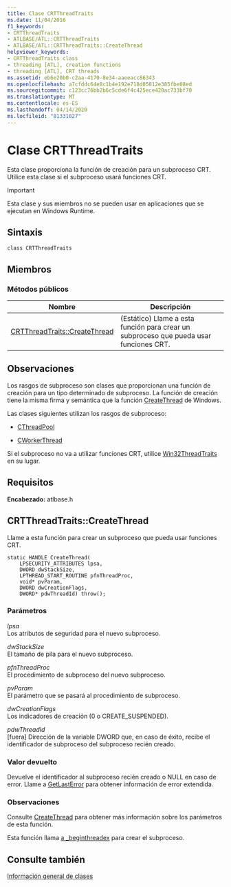 ```yaml
---
title: Clase CRTThreadTraits
ms.date: 11/04/2016
f1_keywords:
- CRTThreadTraits
- ATLBASE/ATL::CRTThreadTraits
- ATLBASE/ATL::CRTThreadTraits::CreateThread
helpviewer_keywords:
- CRTThreadTraits class
- threading [ATL], creation functions
- threading [ATL], CRT threads
ms.assetid: eb6e20b0-c2aa-4170-8e34-aaeeacc86343
ms.openlocfilehash: a7cfddc64e8c1b4e192e718d05812e385fbe08ed
ms.sourcegitcommit: c123cc76bb2b6c5cde6f4c425ece420ac733bf70
ms.translationtype: MT
ms.contentlocale: es-ES
ms.lasthandoff: 04/14/2020
ms.locfileid: "81331027"
---
```

# <a name="crtthreadtraits-class"></a>Clase CRTThreadTraits

Esta clase proporciona la función de creación para un subproceso CRT. Utilice esta clase si el subproceso usará funciones CRT.

> [!IMPORTANT]
> Esta clase y sus miembros no se pueden usar en aplicaciones que se ejecutan en Windows Runtime.

## <a name="syntax"></a>Sintaxis

```
class CRTThreadTraits
```

## <a name="members"></a>Miembros

### <a name="public-methods"></a>Métodos públicos

|Nombre|Descripción|
|----------|-----------------|
|[CRTThreadTraits::CreateThread](#createthread)|(Estático) Llame a esta función para crear un subproceso que pueda usar funciones CRT.|

## <a name="remarks"></a>Observaciones

Los rasgos de subproceso son clases que proporcionan una función de creación para un tipo determinado de subproceso. La función de creación tiene la misma firma y semántica que la función [CreateThread](/windows/win32/api/processthreadsapi/nf-processthreadsapi-createthread) de Windows.

Las clases siguientes utilizan los rasgos de subproceso:

- [CThreadPool](../../atl/reference/cthreadpool-class.md)

- [CWorkerThread](../../atl/reference/cworkerthread-class.md)

Si el subproceso no va a utilizar funciones CRT, utilice [Win32ThreadTraits](../../atl/reference/win32threadtraits-class.md) en su lugar.

## <a name="requirements"></a>Requisitos

**Encabezado:** atlbase.h

## <a name="crtthreadtraitscreatethread"></a><a name="createthread"></a>CRTThreadTraits::CreateThread

Llame a esta función para crear un subproceso que pueda usar funciones CRT.

```
static HANDLE CreateThread(
    LPSECURITY_ATTRIBUTES lpsa,
    DWORD dwStackSize,
    LPTHREAD_START_ROUTINE pfnThreadProc,
    void* pvParam,
    DWORD dwCreationFlags,
    DWORD* pdwThreadId) throw();
```

### <a name="parameters"></a>Parámetros

*lpsa*<br/>
Los atributos de seguridad para el nuevo subproceso.

*dwStackSize*<br/>
El tamaño de pila para el nuevo subproceso.

*pfnThreadProc*<br/>
El procedimiento de subproceso del nuevo subproceso.

*pvParam*<br/>
El parámetro que se pasará al procedimiento de subproceso.

*dwCreationFlags*<br/>
Los indicadores de creación (0 o CREATE_SUSPENDED).

*pdwThreadId*<br/>
[fuera] Dirección de la variable DWORD que, en caso de éxito, recibe el identificador de subproceso del subproceso recién creado.

### <a name="return-value"></a>Valor devuelto

Devuelve el identificador al subproceso recién creado o NULL en caso de error. Llame a [GetLastError](/windows/win32/api/errhandlingapi/nf-errhandlingapi-getlasterror) para obtener información de error extendida.

### <a name="remarks"></a>Observaciones

Consulte [CreateThread](/windows/win32/api/processthreadsapi/nf-processthreadsapi-createthread) para obtener más información sobre los parámetros de esta función.

Esta función llama [a _beginthreadex](../../c-runtime-library/reference/beginthread-beginthreadex.md) para crear el subproceso.

## <a name="see-also"></a>Consulte también

[Información general de clases](../../atl/atl-class-overview.md)
